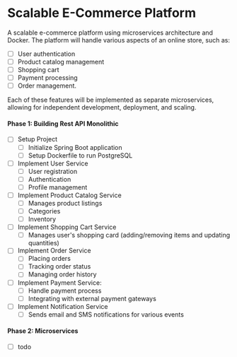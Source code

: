 # Scalable E-Commerce Platform

 A scalable e-commerce platform using microservices architecture and Docker. 
 The platform will handle various aspects of an online store, such as:
 - [ ] User authentication
 - [ ] Product catalog management
 - [ ] Shopping cart
 - [ ] Payment processing
 - [ ] Order management.

 Each of these features will be implemented as separate microservices, allowing for independent development, deployment, and scaling.
       
#### Phase 1: Building Rest API Monolithic
- [ ] Setup Project
  - [ ] Initialize Spring Boot application
  - [ ] Setup Dockerfile to run PostgreSQL 
- [ ] Implement User Service
  - [ ] User registration
  - [ ] Authentication
  - [ ] Profile management
- [ ] Implement Product Catalog Service
  - [ ] Manages product listings
  - [ ] Categories
  - [ ] Inventory
- [ ] Implement Shopping Cart Service
  - [ ] Manages user's shopping card (adding/removing items and updating quantities)
- [ ] Implement Order Service
  - [ ] Placing orders
  - [ ] Tracking order status
  - [ ] Managing order history
- [ ] Implement Payment Service:
  - [ ] Handle payment process
  - [ ] Integrating with external payment gateways
- [ ] Implement Notification Service
  - [ ] Sends email and SMS notifications for various events
#### Phase 2: Microservices
- [ ] todo
